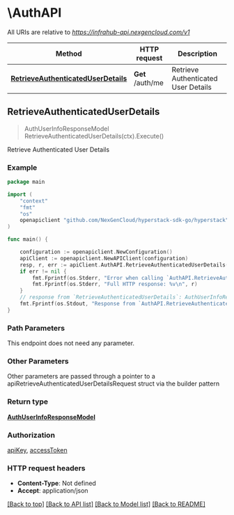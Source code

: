 # \AuthAPI

All URIs are relative to *https://infrahub-api.nexgencloud.com/v1*

Method | HTTP request | Description
------------- | ------------- | -------------
[**RetrieveAuthenticatedUserDetails**](AuthAPI.md#RetrieveAuthenticatedUserDetails) | **Get** /auth/me | Retrieve Authenticated User Details



## RetrieveAuthenticatedUserDetails

> AuthUserInfoResponseModel RetrieveAuthenticatedUserDetails(ctx).Execute()

Retrieve Authenticated User Details



### Example

```go
package main

import (
	"context"
	"fmt"
	"os"
	openapiclient "github.com/NexGenCloud/hyperstack-sdk-go/hyperstack"
)

func main() {

	configuration := openapiclient.NewConfiguration()
	apiClient := openapiclient.NewAPIClient(configuration)
	resp, r, err := apiClient.AuthAPI.RetrieveAuthenticatedUserDetails(context.Background()).Execute()
	if err != nil {
		fmt.Fprintf(os.Stderr, "Error when calling `AuthAPI.RetrieveAuthenticatedUserDetails``: %v\n", err)
		fmt.Fprintf(os.Stderr, "Full HTTP response: %v\n", r)
	}
	// response from `RetrieveAuthenticatedUserDetails`: AuthUserInfoResponseModel
	fmt.Fprintf(os.Stdout, "Response from `AuthAPI.RetrieveAuthenticatedUserDetails`: %v\n", resp)
}
```

### Path Parameters

This endpoint does not need any parameter.

### Other Parameters

Other parameters are passed through a pointer to a apiRetrieveAuthenticatedUserDetailsRequest struct via the builder pattern


### Return type

[**AuthUserInfoResponseModel**](AuthUserInfoResponseModel.md)

### Authorization

[apiKey](../README.md#apiKey), [accessToken](../README.md#accessToken)

### HTTP request headers

- **Content-Type**: Not defined
- **Accept**: application/json

[[Back to top]](#) [[Back to API list]](../README.md#documentation-for-api-endpoints)
[[Back to Model list]](../README.md#documentation-for-models)
[[Back to README]](../README.md)

